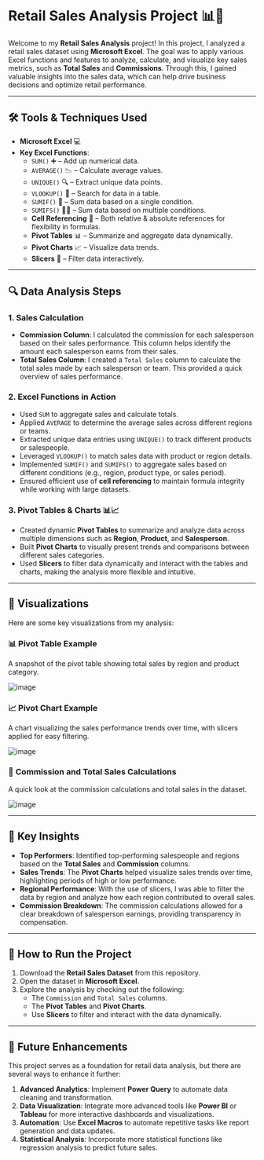 # Retail Sales Analysis Project 📊💼

Welcome to my **Retail Sales Analysis** project! In this project, I analyzed a retail sales dataset using **Microsoft Excel**. The goal was to apply various Excel functions and features to analyze, calculate, and visualize key sales metrics, such as **Total Sales** and **Commissions**. Through this, I gained valuable insights into the sales data, which can help drive business decisions and optimize retail performance.

---

## 🛠️ Tools & Techniques Used

- **Microsoft Excel** 💻
- **Key Excel Functions**:  
  - `SUM()` ➕ – Add up numerical data.
  - `AVERAGE()` 📉 – Calculate average values.
  - `UNIQUE()` 🔍 – Extract unique data points.
  - `VLOOKUP()` 📑 – Search for data in a table.
  - `SUMIF()` 🔢 – Sum data based on a single condition.
  - `SUMIFS()` 🔢➕ – Sum data based on multiple conditions.
  - **Cell Referencing** 📍 – Both relative & absolute references for flexibility in formulas.
  - **Pivot Tables** 📊 – Summarize and aggregate data dynamically.
  - **Pivot Charts** 📈 – Visualize data trends.
  - **Slicers** 🔪 – Filter data interactively.

---

## 🔍 Data Analysis Steps

### 1. **Sales Calculation**
   - **Commission Column**: I calculated the commission for each salesperson based on their sales performance. This column helps identify the amount each salesperson earns from their sales.
   - **Total Sales Column**: I created a `Total Sales` column to calculate the total sales made by each salesperson or team. This provided a quick overview of sales performance.

### 2. **Excel Functions in Action**
   - Used `SUM` to aggregate sales and calculate totals.
   - Applied `AVERAGE` to determine the average sales across different regions or teams.
   - Extracted unique data entries using `UNIQUE()` to track different products or salespeople.
   - Leveraged `VLOOKUP()` to match sales data with product or region details.
   - Implemented `SUMIF()` and `SUMIFS()` to aggregate sales based on different conditions (e.g., region, product type, or sales period).
   - Ensured efficient use of **cell referencing** to maintain formula integrity while working with large datasets.

### 3. **Pivot Tables & Charts** 📊📈
   - Created dynamic **Pivot Tables** to summarize and analyze data across multiple dimensions such as **Region**, **Product**, and **Salesperson**.
   - Built **Pivot Charts** to visually present trends and comparisons between different sales categories.
   - Used **Slicers** to filter data dynamically and interact with the tables and charts, making the analysis more flexible and intuitive.

---

## 📸 Visualizations

Here are some key visualizations from my analysis:

### 📊 **Pivot Table Example**
A snapshot of the pivot table showing total sales by region and product category.

![image](https://github.com/user-attachments/assets/627b5996-e6a9-4a36-9547-bf50e76c6b65)


### 📈 **Pivot Chart Example**
A chart visualizing the sales performance trends over time, with slicers applied for easy filtering.

![image](https://github.com/user-attachments/assets/188156ba-f685-4467-8a00-1f65217a820d)


### 💼 **Commission and Total Sales Calculations**
A quick look at the commission calculations and total sales in the dataset.

![image](https://github.com/user-attachments/assets/229299c0-ade5-448e-a56f-db14847cfb2e)


---

## 🔑 Key Insights

- **Top Performers**: Identified top-performing salespeople and regions based on the **Total Sales** and **Commission** columns.
- **Sales Trends**: The **Pivot Charts** helped visualize sales trends over time, highlighting periods of high or low performance.
- **Regional Performance**: With the use of slicers, I was able to filter the data by region and analyze how each region contributed to overall sales.
- **Commission Breakdown**: The commission calculations allowed for a clear breakdown of salesperson earnings, providing transparency in compensation.

---

## 📅 How to Run the Project

1. Download the **Retail Sales Dataset** from this repository.
2. Open the dataset in **Microsoft Excel**.
3. Explore the analysis by checking out the following:
   - The `Commission` and `Total Sales` columns.
   - The **Pivot Tables** and **Pivot Charts**.
   - Use **Slicers** to filter and interact with the data dynamically.

---

## 🚀 Future Enhancements

This project serves as a foundation for retail data analysis, but there are several ways to enhance it further:

1. **Advanced Analytics**: Implement **Power Query** to automate data cleaning and transformation.
2. **Data Visualization**: Integrate more advanced tools like **Power BI** or **Tableau** for more interactive dashboards and visualizations.
3. **Automation**: Use **Excel Macros** to automate repetitive tasks like report generation and data updates.
4. **Statistical Analysis**: Incorporate more statistical functions like regression analysis to predict future sales.
